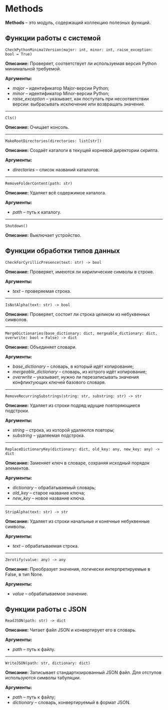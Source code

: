 # Methods
**Methods** – это модуль, содержащий коллекцию полезных функций.

## Функции работы с системой
`CheckPythonMinimalVersion(major: int, minor: int, raise_exception: bool = True)`

**Описание:** Проверяет, соответствует ли используемая версия Python минимальной требуемой.

**Аргументы:**
* _major_ – идентификатор Major-версии Python;
* _minor_ – идентификатор Minor-версии Python;
* _raise\_exception_ – указывает, как поступать при несоответствии версии: выбрасывать исключение или возвращать значение.
___
`Cls()`

**Описание:** Очищает консоль.
___
`MakeRootDirectories(directories: list[str])`

**Описание:** Создаёт каталоги в текущей корневой директории скрипта.

**Аргументы:**
* _directories_ – список названий каталогов.
___

`RemoveFolderContent(path: str)`

**Описание:** Удаляет всё содержимое каталога.

**Аргументы:**
* _path_ – путь к каталогу.
___
`Shutdown()`

**Описание:** Выключает устройство.

## Функции обработки типов данных
`CheckForCyrillicPresence(text: str) -> bool`

**Описание:** Проверяет, имеются ли кирилические символы в строке.

**Аргументы:**
* _text_ – проверяемая строка.
___
`IsNotAlpha(text: str) -> bool`

**Описание:** Проверяет, состоит ли строка целиком из небуквенных символов.
___
`MergeDictionaries(base_dictionary: dict, mergeable_dictionary: dict, overwrite: bool = False) -> dict`

**Описание:** Объединяет словари.

**Аргументы:**
* _base_dictionary_ – словарь, в который идёт копирование;
* _mergeable_dictionary_ – словарь, из котрого идёт копирование;
* _overwrite_ – указывает, нужно ли перезаписывать значения конфликтующих ключей базового словаря.
___
`RemoveRecurringSubstrings(string: str, substring: str) -> str`

**Описание:** Удаляет из строки подряд идущие повторяющиеся подстроки.

**Аргументы:**
* _string_ – строка, из которой удаляются повторы;
* _substring_ – удаляемая подстрока.
___
`ReplaceDictionaryKey(dictionary: dict, old_key: any, new_key: any) -> dict`

**Описание:** Заменяет ключ в словаре, сохраняя исходный порядок элементов.

**Аргументы:**
* _dictionary_ – обрабатываемый словарь;
* _old_key_ – старое название ключа;
* _new_key_ – новое название ключа.

___
`StripAlpha(text: str) -> str`

**Описание:** Удаляет из строки начальные и конечные небуквенные символы.

**Аргументы:**
* _text_ – обрабатываемая строка.
___
`Zerotify(value: any) -> any`

**Описание:** Преобразует значения, логически интерпретируемые в False, в тип None.

**Аргументы:**
* _value_ – обрабатываемое значение.

## Функции работы с JSON
`ReadJSON(path: str) -> dict`

**Описание:** Читает файл JSON и конвертирует его в словарь.

**Аргументы:**
* _path_ – путь к файлу.
___
`WriteJSON(path: str, dictionary: dict)`

**Описание:** Записывает стандартизированный JSON файл. Для отступов используются символы табуляции.

**Аргументы:**
* _path_ – путь к файлу;
* _dictionary_ – словарь, конвертируемый в формат JSON.